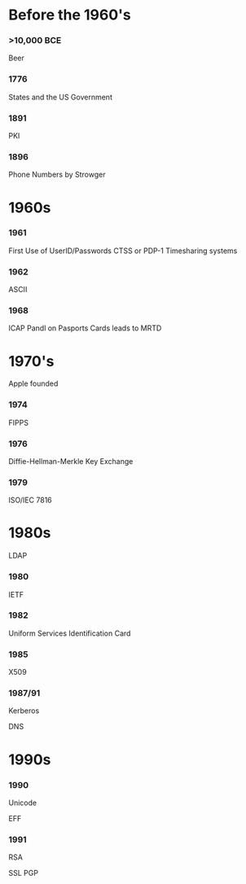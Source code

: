 # Before the 1960's

### >10,000 BCE
Beer 

### 1776
States and the US Government

### 1891 
PKI

### 1896
Phone Numbers by Strowger

# 1960s

### 1961 
First Use of UserID/Passwords
CTSS or PDP-1 Timesharing systems

### 1962
ASCII

### 1968
ICAP Pandl on Pasports Cards leads to MRTD

# 1970's

Apple founded


### 1974 
FIPPS

### 1976
Diffie-Hellman-Merkle Key Exchange 

### 1979 
ISO/IEC 7816

# 1980s

LDAP 

### 1980 
IETF

### 1982
Uniform Services Identification Card

### 1985
X509

### 1987/91
Kerberos

DNS

# 1990s

### 1990
Unicode

EFF

### 1991
RSA

SSL PGP










